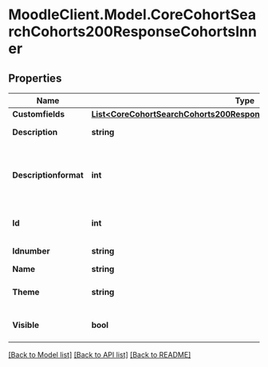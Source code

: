 # MoodleClient.Model.CoreCohortSearchCohorts200ResponseCohortsInner

## Properties

Name | Type | Description | Notes
------------ | ------------- | ------------- | -------------
**Customfields** | [**List&lt;CoreCohortSearchCohorts200ResponseCohortsInnerCustomfieldsInner&gt;**](CoreCohortSearchCohorts200ResponseCohortsInnerCustomfieldsInner.md) |  | [optional] 
**Description** | **string** | cohort description | [optional] 
**Descriptionformat** | **int** | description format (1 &#x3D; HTML, 0 &#x3D; MOODLE, 2 &#x3D; PLAIN, or 4 &#x3D; MARKDOWN) | [optional] 
**Id** | **int** | ID of the cohort | [optional] [default to null]
**Idnumber** | **string** | cohort idnumber | [optional] 
**Name** | **string** | cohort name | [optional] 
**Theme** | **string** | cohort theme | [optional] [default to "null"]
**Visible** | **bool** | cohort visible | [optional] [default to null]

[[Back to Model list]](../README.md#documentation-for-models) [[Back to API list]](../README.md#documentation-for-api-endpoints) [[Back to README]](../README.md)

